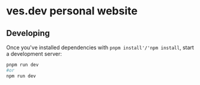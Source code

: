 # ves.dev personal website

## Developing

Once you've installed dependencies with `pnpm install'/'npm install`, start a development server:

```bash
pnpm run dev
#or
npm run dev
```
